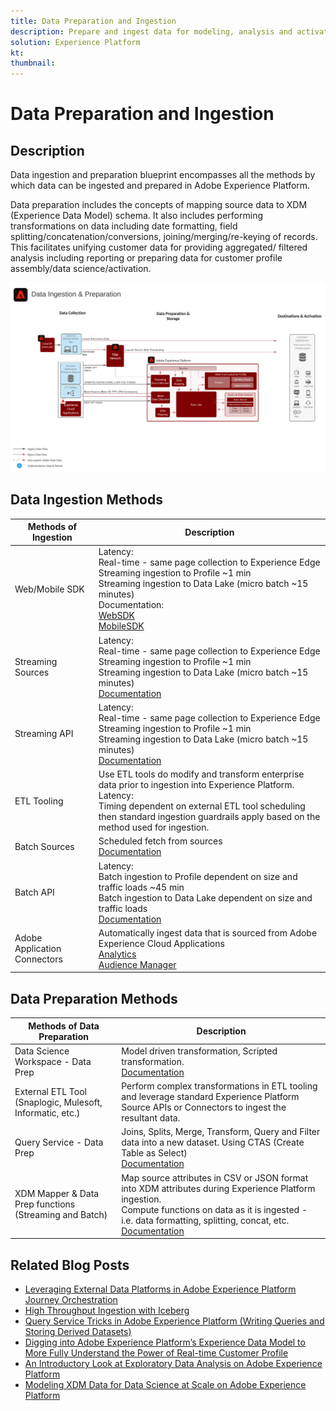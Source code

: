 ```yaml
---
title: Data Preparation and Ingestion
description: Prepare and ingest data for modeling, analysis and activation in Experience Platform
solution: Experience Platform
kt: 
thumbnail: 
---
```


# Data Preparation and Ingestion

## Description

Data ingestion and preparation blueprint encompasses all the methods by which data can be ingested and prepared in Adobe Experience Platform.

Data preparation includes the concepts of mapping source data to XDM (Experience Data Model) schema. It also includes performing transformations on data including date formatting, field splitting/concatenation/conversions, joining/merging/re-keying of records. This facilitates unifying customer data for providing aggregated/ filtered analysis including reporting or preparing data for customer profile assembly/data science/activation.

![Data Ingestion](assets/dataingest.svg)


## Data Ingestion Methods

| Methods of Ingestion         | Description                                                                                                                                                                                                                                                                                                                                                                                                                             |
|------------------------------|-----------------------------------------------------------------------------------------------------------------------------------------------------------------------------------------------------------------------------------------------------------------------------------------------------------------------------------------------------------------------------------------------------------------------------------------|
| Web/Mobile SDK               | Latency:<br>Real-time - same page collection to Experience Edge<br>Streaming ingestion to Profile ~1 min<br>Streaming ingestion to Data Lake (micro batch ~15 minutes)<br>Documentation: <br>[WebSDK](https://experienceleague.adobe.com/docs/experience-platform/edge/home.html?lang=en)<br>[MobileSDK](https://experienceleague.adobe.com/docs/mobile.html?lang=en)                                                                     |
| Streaming Sources            | Latency:<br>Real-time - same page collection to Experience Edge<br>Streaming ingestion to Profile ~1 min<br>Streaming ingestion to Data Lake (micro batch ~15 minutes)<br>[Documentation](https://experienceleague.adobe.com/docs/experience-platform/sources/home.html?lang=en#connectors)                                                                                                                                               |
| Streaming API                | Latency:<br>Real-time - same page collection to Experience Edge<br>Streaming ingestion to Profile ~1 min<br>Streaming ingestion to Data Lake (micro batch ~15 minutes)<br>[Documentation](https://experienceleague.adobe.com/docs/experience-platform/ingestion/streaming/overview.html?lang=en#what-can-you-do-with-streaming-ingestion%3F)                                                                                              |
| ETL Tooling                  | Use ETL tools do modify and transform enterprise data prior to ingestion into Experience Platform.<br>Latency:<br>Timing dependent on external ETL tool scheduling then standard ingestion guardrails apply based on the method used for ingestion.                                                                                                                                                                                                     |
| Batch Sources                | Scheduled fetch from sources<br>[Documentation](https://experienceleague.adobe.com/docs/experience-platform/sources/home.html?lang=en#connectors)                                                                                                                                                                                                                                                                                         |
| Batch API                    | Latency:<br>Batch ingestion to Profile dependent on size and traffic loads ~45 min<br>Batch ingestion to Data Lake dependent on size and traffic loads<br>[Documentation](https://experienceleague.adobe.com/docs/experience-platform/ingestion/batch/overview.html?lang=en#batch)                                                                                                                                                        |
| Adobe Application Connectors | Automatically ingest data that is sourced from Adobe Experience Cloud Applications<br>[Analytics](https://experienceleague.adobe.com/docs/experience-platform/sources/connectors/adobe-applications/analytics.html?lang=en#connectors)<br>[Audience Manager](https://experienceleague.adobe.com/docs/experience-platform/sources/connectors/adobe-applications/audience-manager.html?lang=en#connectors) |






## Data Preparation Methods

| Methods of Data Preparation                                | Description                                                                                                                                                                                                                                                                                    |
|------------------------------------------------------------|------------------------------------------------------------------------------------------------------------------------------------------------------------------------------------------------------------------------------------------------------------------------------------------------|
| Data Science Workspace - Data Prep                         | Model driven transformation, Scripted transformation.<br>[Documentation](https://experienceleague.adobe.com/docs/experience-platform/data-science-workspace/home.html?lang=en)                                                                                                                   |
| External ETL Tool (Snaplogic, Mulesoft, Informatic, etc.) | Perform complex transformations in ETL tooling and leverage standard Experience Platform Source APIs or Connectors to ingest the resultant data.                                                                                                                                                               |
| Query Service - Data Prep                                  | Joins, Splits, Merge, Transform, Query and Filter data into a new dataset. Using CTAS (Create Table as Select)<br>[Documentation](https://experienceleague.adobe.com/docs/experience-platform/query/home.html?lang=en#sql)                                                                       |
| XDM Mapper & Data Prep functions (Streaming and Batch)     | Map source attributes in CSV or JSON format into XDM attributes during Experience Platform ingestion.<br>Compute functions on data as it is ingested - i.e. data formatting, splitting, concat, etc.<br>[Documentation](https://experienceleague.adobe.com/docs/experience-platform/data-prep/home.html?lang=en) |

## Related Blog Posts

* [Leveraging External Data Platforms in Adobe Experience Platform Journey Orchestration](https://medium.com/adobetech/leveraging-external-data-platforms-in-adobe-experience-platform-journey-orchestration-54fc6134fe17)
* [High Throughput Ingestion with Iceberg](https://medium.com/adobetech/high-throughput-ingestion-with-iceberg-ccf7877a413f)
* [Query Service Tricks in Adobe Experience Platform (Writing Queries and Storing Derived Datasets)](https://medium.com/adobetech/query-service-tricks-in-adobe-experience-platform-writing-queries-and-storing-derived-datasets-eaee0d6d683e)
* [Digging into Adobe Experience Platform’s Experience Data Model to More Fully Understand the Power of Real-time Customer Profile](https://medium.com/adobetech/digging-into-adobe-experience-platforms-experience-data-model-to-more-fully-understand-the-power-3e109271e04f)
* [An Introductory Look at Exploratory Data Analysis on Adobe Experience Platform](https://medium.com/adobetech/an-introductory-look-at-exploratory-data-analysis-on-adobe-experience-platform-1bfce7501d9a)
* [Modeling XDM Data for Data Science at Scale on Adobe Experience Platform](https://medium.com/adobetech/modeling-xdm-data-for-data-science-at-scale-on-adobe-experience-platform-222bb2a6dbf7)


